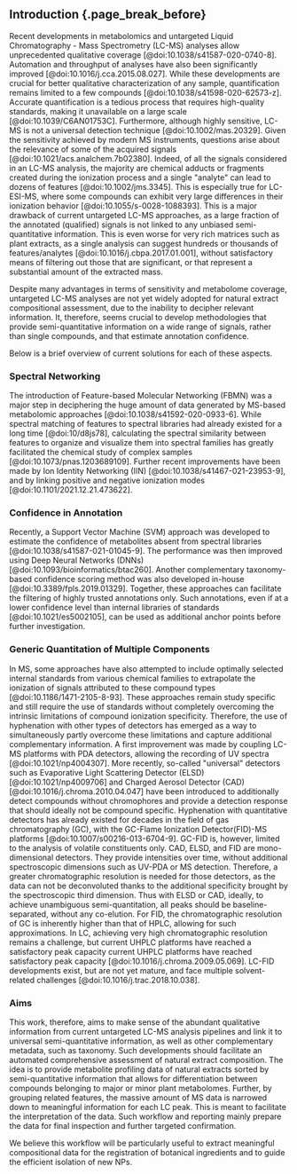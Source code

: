 ## Introduction {.page_break_before}

Recent developments in metabolomics and untargeted Liquid Chromatography - Mass Spectrometry (LC-MS) analyses allow unprecedented qualitative coverage [@doi:10.1038/s41587-020-0740-8].
Automation and throughput of analyses have also been significantly improved [@doi:10.1016/j.cca.2015.08.027]. 
While these developments are crucial for better qualitative characterization of any sample, quantification remains limited to a few compounds [@doi:10.1038/s41598-020-62573-z].
Accurate quantification is a tedious process that requires high-quality standards, making it unavailable on a large scale [@doi:10.1039/C6AN01753C].
Furthermore, although highly sensitive, LC-MS is not a universal detection technique [@doi:10.1002/mas.20329].
Given the sensitivity achieved by modern MS instruments, questions arise about the relevance of some of the acquired signals [@doi:10.1021/acs.analchem.7b02380].
Indeed, of all the signals considered in an LC-MS analysis, the majority are chemical adducts or fragments created during the ionization process and a single "analyte" can lead to dozens of features [@doi:10.1002/jms.3345].
This is especially true for LC-ESI-MS, where some compounds can exhibit very large differences in their ionization behavior [@doi:10.1055/s-0028-1088393].
This is a major drawback of current untargeted LC-MS approaches, as a large fraction of the annotated (qualified) signals is not linked to any unbiased semi-quantitative information.
This is even worse for very rich matrices such as plant extracts, as a single analysis can suggest hundreds or thousands of features/analytes [@doi:10.1016/j.cbpa.2017.01.001], without satisfactory means of filtering out those that are significant, or that represent a substantial amount of the extracted mass.

Despite many advantages in terms of sensitivity and metabolome coverage, untargeted LC-MS analyses are not yet widely adopted for natural extract compositional assessment, due to the inability to decipher relevant information.
It, therefore, seems crucial to develop methodologies that provide semi-quantitative information on a wide range of signals, rather than single compounds, and that estimate annotation confidence.

Below is a brief overview of current solutions for each of these aspects.

### Spectral Networking

The introduction of Feature-based Molecular Networking (FBMN) was a major step in deciphering the huge amount of data generated by MS-based metabolomic approaches [@doi:10.1038/s41592-020-0933-6].
While spectral matching of features to spectral libraries had already existed for a long time [@doi:10/d8js78], calculating the spectral similarity between features to organize and visualize them into spectral families has greatly facilitated the chemical study of complex samples [@doi:10.1073/pnas.1203689109].
Further recent improvements have been made by Ion Identity Networking (IIN) [@doi:10.1038/s41467-021-23953-9], and by linking positive and negative ionization modes [@doi:10.1101/2021.12.21.473622].

### Confidence in Annotation

Recently, a Support Vector Machine (SVM) approach was developed to estimate the confidence of metabolites absent from spectral libraries [@doi:10.1038/s41587-021-01045-9].
The performance was then improved using Deep Neural Networks (DNNs) [@doi:10.1093/bioinformatics/btac260].
Another complementary taxonomy-based confidence scoring method was also developed in-house [@doi:10.3389/fpls.2019.01329].
Together, these approaches can facilitate the filtering of highly trusted annotations only.
Such annotations, even if at a lower confidence level than internal libraries of standards [@doi:10.1021/es5002105], can be used as additional anchor points before further investigation.

### Generic Quantitation of Multiple Components

In MS, some approaches have also attempted to include optimally selected internal standards from various chemical families to extrapolate the ionization of signals attributed to these compound types [@doi:10.1186/1471-2105-8-93].
These approaches remain study specific and still require the use of standards without completely overcoming the intrinsic limitations of compound ionization specificity.
Therefore, the use of hyphenation with other types of detectors has emerged as a way to simultaneously partly overcome these limitations and capture additional complementary information.
A first improvement was made by coupling LC-MS platforms with PDA detectors, allowing the recording of UV spectra [@doi:10.1021/np4004307].
More recently, so-called "universal" detectors such as Evaporative Light Scattering Detector (ELSD) [@doi:10.1021/np4009706] and Charged Aerosol Detector (CAD) [@doi:10.1016/j.chroma.2010.04.047] have been introduced to additionally detect compounds without chromophores and provide a detection response that should ideally not be compound specific.
Hyphenation with quantitative detectors has already existed for decades in the field of gas chromatography (GC), with the GC-Flame Ionization Detector(FID)-MS platforms [@doi:10.1007/s00216-013-6704-9].
GC-FID is, however, limited to the analysis of volatile constituents only.
CAD, ELSD, and FID are mono-dimensional detectors. 
They provide intensities over time, without additional spectroscopic dimensions such as UV-PDA or MS detection.
Therefore, a greater chromatographic resolution is needed for those detectors, as the data can not be deconvoluted thanks to the additional specificity brought by the spectroscopic third dimension.
Thus with ELSD or CAD, ideally, to achieve unambiguous semi-quantitation, all peaks should be baseline-separated, without any co-elution.
For FID, the chromatographic resolution of GC is inherently higher than that of HPLC, allowing for such approximations.
In LC, achieving very high chromatographic resolution remains a challenge, but current UHPLC platforms have reached a satisfactory peak capacity current UHPLC platforms have reached satisfactory peak capacity [@doi:10.1016/j.chroma.2009.05.069].
LC-FID developments exist, but are not yet mature, and face multiple solvent-related challenges [@doi:10.1016/j.trac.2018.10.038].

### Aims 

This work, therefore, aims to make sense of the abundant qualitative information from current untargeted LC-MS analysis pipelines and link it to universal semi-quantitative information, as well as other complementary metadata, such as taxonomy.
Such developments should facilitate an automated comprehensive assessment of natural extract composition.
The idea is to provide metabolite profiling data of natural extracts sorted by semi-quantitative information that allows for differentiation between compounds belonging to major or minor plant metabolomes.
Further,  by grouping related features, the massive amount of MS data is narrowed down to meaningful information for each LC peak.
This is meant to facilitate the interpretation of the data. 
Such workflow and reporting mainly prepare the data for final inspection and further targeted confirmation.

We believe this workflow will be particularly useful to extract meaningful compositional data for the registration of botanical ingredients and to guide the efficient isolation of new NPs.
